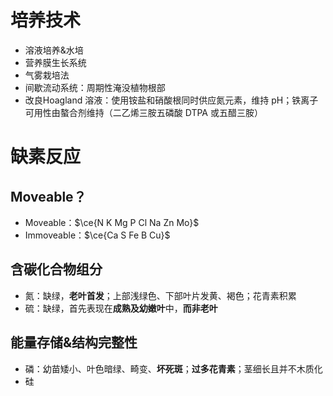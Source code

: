 # 培养技术
- 溶液培养&水培
- 营养膜生长系统
- 气雾栽培法
- 间歇流动系统：周期性淹没植物根部
- 改良Hoagland 溶液：使用铵盐和硝酸根同时供应氮元素，维持 pH；铁离子可用性由螯合剂维持（二乙烯三胺五磷酸 DTPA 或五醋三胺）

# 缺素反应
## Moveable？
- Moveable：$\ce{N K Mg P Cl Na Zn Mo}$
- Immoveable：$\ce{Ca S Fe B Cu}$
## 含碳化合物组分
- 氮：缺绿，**老叶首发**；上部浅绿色、下部叶片发黄、褐色；花青素积累
- 硫：缺绿，首先表现在**成熟及幼嫩叶**中，**而非老叶**
## 能量存储&结构完整性
- 磷：幼苗矮小、叶色暗绿、畸变、**坏死斑**；**过多花青素**；茎细长且并不木质化
- 硅